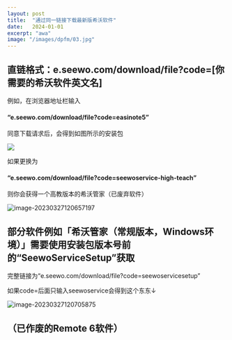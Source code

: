 ```yaml
---
layout: post
title:  "通过同一链接下载最新版希沃软件"
date:   2024-01-01
excerpt: "awa"
image: "/images/dpfm/03.jpg"
---
```


## 直链格式：e.seewo.com/download/file?code=[你需要的希沃软件英文名] 

例如，在浏览器地址栏输入

#### “e.seewo.com/download/file?code=easinote5”

同意下载请求后，会得到如图所示的安装包

![](https://img06.mifile.cn/v1/MI_542ED8B1722DC/4bc435ea1e7ccc297f7f8c6acf96d945.png)

如果更换为
#### “e.seewo.com/download/file?code=seewoservice-high-teach”

则你会获得一个高教版本的希沃管家（已废弃软件）

![image-20230327120657197](https://img06.mifile.cn/v1/MI_542ED8B1722DC/0c512739605a4cebb6acacde7b191806.png)

## 部分软件例如「希沃管家（常规版本，Windows环境）」需要使用安装包版本号前的“SeewoServiceSetup”获取

完整链接为“e.seewo.com/download/file?code=seewoservicesetup”

如果code=后面只输入seewoservice会得到这个东东↓

![image-20230327120705875](https://img06.mifile.cn/v1/MI_542ED8B1722DC/6e4f5dee90b66fb0a364f23a1cf4e7b0.png)

## （已作废的Remote 6软件）
